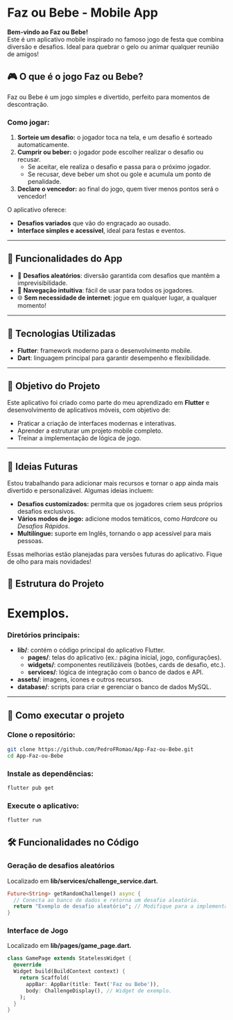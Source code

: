 # Faz ou Bebe - Mobile App

**Bem-vindo ao Faz ou Bebe!**  
Este é um aplicativo mobile inspirado no famoso jogo de festa que combina diversão e desafios. Ideal para quebrar o gelo ou animar qualquer reunião de amigos!  

## 🎮 O que é o jogo Faz ou Bebe?  
Faz ou Bebe é um jogo simples e divertido, perfeito para momentos de descontração.  

### Como jogar:  
1. **Sorteie um desafio:** o jogador toca na tela, e um desafio é sorteado automaticamente.  
2. **Cumprir ou beber:** o jogador pode escolher realizar o desafio ou recusar.  
   - Se aceitar, ele realiza o desafio e passa para o próximo jogador.  
   - Se recusar, deve beber um shot ou gole e acumula um ponto de penalidade.  
3. **Declare o vencedor:** ao final do jogo, quem tiver menos pontos será o vencedor!  

O aplicativo oferece:  
- **Desafios variados** que vão do engraçado ao ousado.  
- **Interface simples e acessível**, ideal para festas e eventos.  

---

## 📱 Funcionalidades do App  
- 🎲 **Desafios aleatórios**: diversão garantida com desafios que mantêm a imprevisibilidade.  
- 🔄 **Navegação intuitiva**: fácil de usar para todos os jogadores.  
- 🌐 **Sem necessidade de internet**: jogue em qualquer lugar, a qualquer momento!  

---

## 🚀 Tecnologias Utilizadas  
- **Flutter**: framework moderno para o desenvolvimento mobile.  
- **Dart**: linguagem principal para garantir desempenho e flexibilidade.  

---

## 🌟 Objetivo do Projeto  
Este aplicativo foi criado como parte do meu aprendizado em **Flutter** e desenvolvimento de aplicativos móveis, com objetivo de:  
- Praticar a criação de interfaces modernas e interativas.  
- Aprender a estruturar um projeto mobile completo.  
- Treinar a implementação de lógica de jogo.  

---

## 🔮 Ideias Futuras  
Estou trabalhando para adicionar mais recursos e tornar o app ainda mais divertido e personalizável. Algumas ideias incluem:  
- **Desafios customizados:** permita que os jogadores criem seus próprios desafios exclusivos.  
- **Vários modos de jogo:** adicione modos temáticos, como *Hardcore* ou *Desafios Rápidos*.  
- **Multilíngue:** suporte em Inglês, tornando o app acessível para mais pessoas.  

Essas melhorias estão planejadas para versões futuras do aplicativo. Fique de olho para mais novidades!  

## 📂 Estrutura do Projeto  

# Exemplos.  

### Diretórios principais:  
- **lib/**: contém o código principal do aplicativo Flutter.  
  - **pages/**: telas do aplicativo (ex.: página inicial, jogo, configurações).  
  - **widgets/**: componentes reutilizáveis (botões, cards de desafio, etc.).  
  - **services/**: lógica de integração com o banco de dados e API.  
- **assets/**: imagens, ícones e outros recursos.  
- **database/**: scripts para criar e gerenciar o banco de dados MySQL.  

---

## 🔧 Como executar o projeto  

### Clone o repositório:  

```bash
git clone https://github.com/PedroFRomao/App-Faz-ou-Bebe.git  
cd App-Faz-ou-Bebe 
```

### Instale as dependências:

```bash
flutter pub get
```

### Execute o aplicativo:

```bash
flutter run
```

## 🛠️ Funcionalidades no Código

### Geração de desafios aleatórios

Localizado em **lib/services/challenge_service.dart.**

```dart
Future<String> getRandomChallenge() async {
  // Conecta ao banco de dados e retorna um desafio aleatório.
  return "Exemplo de desafio aleatório"; // Modifique para a implementação real.
}
```

### Interface de Jogo

Localizado em **lib/pages/game_page.dart.**

```dart
class GamePage extends StatelessWidget {
  @override
  Widget build(BuildContext context) {
    return Scaffold(
      appBar: AppBar(title: Text('Faz ou Bebe')),
      body: ChallengeDisplay(), // Widget de exemplo.
    );
  }
}
```
